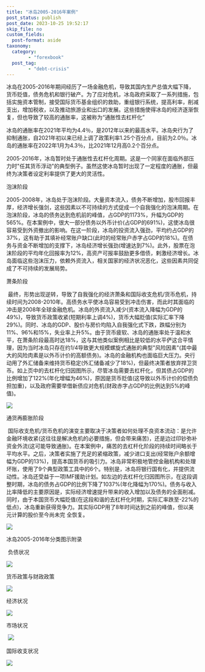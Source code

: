 ```yaml
---
title: "冰岛2005-2016年案例"
post_status: publish
post_date: 2023-10-25 19:52:17
skip_file: no
custom_fields: 
  post-format: aside
taxonomy:
  category:
        - "forexbook"
  post_tag:
        - "debt-crisis"
---
```


冰岛在2005-2016年期间经历了一场金融危机，导致其国内生产总值大幅下降，货币贬值，债务危机和银行破产。为了应对危机，冰岛政府采取了一系列措施，包括实施资本管制，接受国际货币基金组织的救助，重组银行系统，提高利率，削减支出，增加税收，以及推动旅游业和出口的发展。这些措施使得冰岛的经济逐渐恢复，但也导致了较高的通胀率，这被称为“通胀性去杠杆化”

冰岛的通胀率在2021年平均为4.4％，是2012年以来的最高水平。冰岛央行为了抑制通胀，自2021年初以来已经上调了政策利率1.25个百分点，目前为2.0％。冰岛的通胀率在2022年1月为4.3％，比2021年12月高0.2个百分点。

2005-2016年，冰岛暂时处于通胀性去杠杆化周期。这是一个同家在面临外部压力时"任其货币浮动"的典型例子。虽然这使冰岛暂时出现了一定程度的通胀，但最终为决策者设定利率提供了更大的灵活性。

泡沫阶段

2005-2008年，冰岛处于泡沫阶段。大量资本流入，债务不断增加，股市回报丰厚，经济增长强剑，这些因素以不可持续的方式促成一个自我强化的泡沫周期。在泡沫阶段，冰岛的债务达到危机前的峰值，占GDP的1173%，升幅为GDP的565%。在本案例中，很大一部分债务以外币计价(占GDP的691%)，这使冰岛很容易受到外资撤出的影响。在这一阶段，冰岛的投资流入强劲，平均约占GDP的37%，这有助于其填补经常账户缺口(此时的经常账户赤字占GDP的18%)。在债务与资金不断增加的支撑下，冰岛经济增长强劲(增速达到7%)。此外，股票在泡沫阶段的平均年化回报率为12%，高资产可报率鼓励更多借债，剌激经济增长。冰岛面临这些泡沫压力，依赖外资流入，相关国家的经济状况恶化，这些因素共同促成了不可持续的发展局势。

萧条阶段

 最终，形势出现逆转，导致了自我强化的经济萧条和国际收支危机/货币危机，持续时间为2008-2010年。高债务水平使冰岛容易受到冲击伤害，而此时其面临的冲击是2008年全球金融危机。冰岛的外资流入减少(资本流入降幅为GDP的49%)，导致货币政策收紧(短期利率上调4%)，货币大幅贬值(实际汇率下降29%)。同时、冰岛的GDP、股价与房价均陷入自我强化式下跌，跌幅分别为11%、96%和15%，失业率上升5%。由于货币疲软、冰岛的通胀率处于温和水平，在萧条阶段最高时达18%，这与其他类似案例相比是较低的水平俨这合平情理，因为当时冰岛只存在约1/4导致更大规模螺旋式通胀的典型"风险因素"(其中最大的风险肉素是以外币计价的高额债务)。冰岛的金融机构也面临巨大压力。央行动用了外汇储备来维持货币稳定(外汇储备减少了18%)，但最终决策者放弃捍卫货币。如上页中的去杠杆化归因图所示，尽管冰岛需要去杠杆化，但其债占GDP的比例增加了122%(年化增幅为46%)，原因是货币贬值(这导致以外币计价的偿债负担加重)，以及政府需要举借新债应对危机(财政赤字占GDP的比例达到5%的峰值)。

![](https://img.dgrhw.net/upload/images/0/forexbook/2020/09/24/095005422.jpg)

通货再膨胀阶段

 国际收支危机/货币危机的演变主要取决于决策者如何处理不良资本流动：是允许金融环境收紧(这往往是解决危机的必要措施，但会带来痛苦)，还是边过印钞弥补资金外流(这可能导致通胀)。在本案例中，痛苦的去杠杆化阶段的持续时间略长于平均水平。之后，决策者实施了充足的紧缩政策，减少进口支出(经常账户余额增幅为GDP的13%)，提高本国货币的吸引力。冰岛非常积极地管控金融机构和处理坏账，使用了9个典型政策工具中的6个。特别是，冰岛将银行国有化，并提供流动性。冰岛还受益于一项IMF援助计划。如左边的去杠杆化归因图所示，在这段调整时期，冰岛的债务占GDP的比例下降了1037%(年化降幅为170%)。债务与收入比率降低的主要原因是，实际经济增速提升带来的收入增加以及债务的全面削减。同时，由于本国货币大幅贬值(在这段和谐的去杠杆化时期，实际汇率跌至-22%的低点)，冰岛重新获得竞争力。其实际GDP用了8年时间达到之前的峰值，但以美元计算的股价至今尚未完 全恢复。

![](https://img.dgrhw.net/upload/images/0/forexbook/2020/09/24/095015438.jpg)

冰岛2005-2016年分类图示附录

 负债状况

![](https://img.dgrhw.net/upload/images/forexbook/2020/07/22/181303750.png)

货币政策与财政政策

![](https://img.dgrhw.net/upload/images/forexbook/2020/07/22/181314672.png)

经济状况

![](https://img.dgrhw.net/upload/images/forexbook/2020/07/22/181329766.png)

市场状况

 ![](https://img.dgrhw.net/upload/images/forexbook/2020/07/22/181344157.png)

国际收支状况

![](https://img.dgrhw.net/upload/images/forexbook/2020/07/22/181356845.png)

